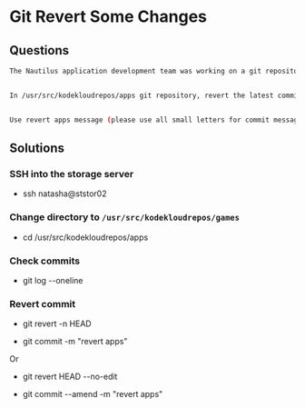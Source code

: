 # Git Revert Some Changes

## Questions

```bash
The Nautilus application development team was working on a git repository /usr/src/kodekloudrepos/apps present on Storage server in Stratos DC. However, they reported an issue with the recent commits being pushed to this repo. They have asked the DevOps team to revert repo HEAD to last commit. Below are more details about the task:


In /usr/src/kodekloudrepos/apps git repository, revert the latest commit ( HEAD ) to the previous commit (JFYI the previous commit hash should be with initial commit message ).


Use revert apps message (please use all small letters for commit message) for the new revert commit.

```


## Solutions 

### SSH into the storage server

- ssh natasha@ststor02

### Change directory to `/usr/src/kodekloudrepos/games`

- cd /usr/src/kodekloudrepos/apps

### Check commits

- git log --oneline

### Revert commit 

- git revert -n HEAD 

- git commit -m "revert apps"

Or 

- git revert HEAD --no-edit

- git commit --amend -m "revert apps"
